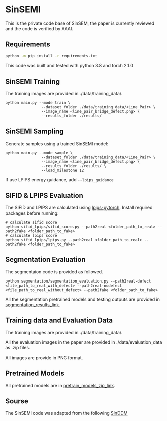 # SinSEMI
This is the private code base of SinSEM, the paper is currently reviewed and the code is verified by AAAI.
## Requirements
```bash
python -m pip install -r requirements.txt
```
This code was built and tested with python 3.8 and torch 2.1.0
## SinSEMI Training
The training images are provided in ./data/training_data/.
```
python main.py --mode train \
                --dataset_folder ./data/training_data/<Line_Pair> \ 
                --image_name <line_pair_bridge_defect.png> \
                --results_folder ./results/ 
```

## SinSEMI Sampling
Generate samples using a trained SinSEMI model:
```
python main.py --mode sample \ 
                --dataset_folder ./data/training_data/<Line_Pair> \
                --image_name <line_pair_bridge_defect.png> \
                --results_folder ./results/ \ 
                --load_milestone 12
```
If use LPIPS energy guidance, add `--lpips_guidance`
## SIFID & LPIPS Evaluation
The SIFID and LPIPS are calculated using [lpips-pytorch](https://github.com/S-aiueo32/lpips-pytorch). Install required packages before running:
```
# calculate sifid score
python sifid_lpips/sifid_score.py --path2real <folder_path_to_real> --path2fake <folder_path_to_fake>
# calculate lpips score
python sifid_lpips/lpips.py --path2real <folder_path_to_real> --path2fake <folder_path_to_fake>
```
## Segmentation Evaluation 
The segmentaion code is provided as followed.
```
python segmentation/segmentation_evaluation.py --path2real-defect <file_path_to_real_with_defect> --path2real-nodefect <file_path_to_real_without_defect> --path2fake <folder_path_to_fake>
```
All the segmentation pretrained models and testing outputs are provided in [segmentation_results_link](https://drive.google.com/file/d/1zJUb9eco9ul2eduSmYJ0JpWvlkLx39DW/view?usp=sharing).
## Training data and Evaluation Data
The training images are provided in ./data/training_data/.

All the evaluation images in the paper are provided in ./data/evaluation_data as .zip files. 

All images are provide in PNG format.
## Pretrained Models
All pretrained models are in [pretrain_models_zip_link](https://drive.google.com/file/d/1sltmYL0K2NRw2-CXjw52gFDXPfQCNC3L/view?usp=sharing).
## Sourse
The SinSEMI code was adapted from the following [SinDDM](https://github.com/fallenshock/SinDDM)
